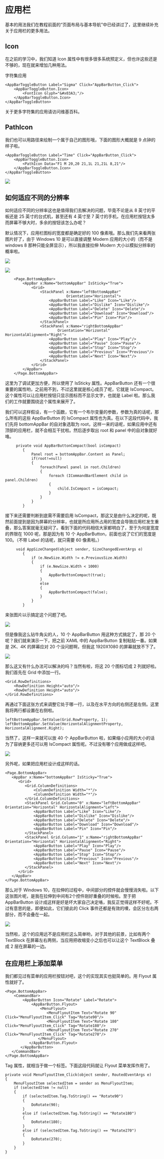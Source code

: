 # 应用栏

基本的用法我们在教程前面的“页面布局与基本导航”中已经讲过了，这里继续补充关于应用栏的更多用法。

## Icon

在之前的学习中，我们知道 Icon 属性中有很多很多系统预定义，但也许这些还是不够的，现在就来增加几种用法。

字符集应用

```
<AppBarToggleButton Label="Sigma" Click="AppBarButton_Click">
    <AppBarToggleButton.Icon>
        <FontIcon Glyph="&#x03A3;"/>
    </AppBarToggleButton.Icon>
</AppBarToggleButton>
```

关于更多字符集的应用请访问维基百科。

## PathIcon

我们也可以用路径来绘制一个属于自己的图形哦，下面的图形大概就是 9 点钟的样子啦。

```
<AppBarToggleButton Label="Time" Click="AppBarButton_Click">
    <AppBarToggleButton.Icon>                              
        <PathIcon Data="F1 M 20,20 21,1L 21,21L 8,21"/>
    </AppBarToggleButton.Icon>
</AppBarToggleButton>
```

![](images/32.png)

## 如何适应不同的分辨率

如何适应不同的分辨率这也是值得我们去解决的问题，毕竟不论是从 8 英寸的平板还是 25 英寸的台式机，甚至还有 4 英寸至 7 英寸的手机，在应用栏按钮太多而屏幕不够大时，多余的按钮该怎么办呢？

默认情况下，应用栏图标的宽度都是确定好的 100 像素哦。那么我们先来看两张图片好了，由于 Windows 10 是可以直接调整 Modern 应用的大小的（而不是 windows 8 那种只能全屏显示），所以我直接拉伸 Modern 大小以模拟分辨率的概率啦。

![](images/33.png)

![](images/34.png)

```
    <Page.BottomAppBar>
        <AppBar x:Name="bottomAppBar" IsSticky="True">
            <Grid>          
                <StackPanel x:Name="leftBottomAppBar" 
                            Orientation="Horizontal">
                    <AppBarButton Label="Like" Icon="Like"/>
                    <AppBarButton Label="Dislike" Icon="Dislike"/>
                    <AppBarButton Label="Delete" Icon="Delete"/>
                    <AppBarButton Label="Download" Icon="Download"/>
                    <AppBarButton Label="Pin" Icon="Pin"/>
                </StackPanel>
                <StackPanel x:Name="rightBottomAppBar" 
                        Orientation="Horizontal" HorizontalAlignment="Right">
                    <AppBarButton Label="Play" Icon="Play"/>
                    <AppBarButton Label="Pause" Icon="Pause"/>
                    <AppBarButton Label="Stop" Icon="Stop"/>
                    <AppBarButton Label="Previous" Icon="Previous"/>
                    <AppBarButton Label="Next" Icon="Next"/>
                </StackPanel>
            </Grid>
        </AppBar>
    </Page.BottomAppBar>
```

这里为了调试更加方便，所以使用了 IsSticky 属性。AppBarButton 还有一个很重要的属性哟，之前用不到，不过这里就是核心成员了呢，它就是 IsCompact。这个属性可以让应用栏按钮只显示图标而不显示文字，也就是 Label 啦。那么我们的工作就要围绕这个属性来展开了。

我们可以这样假设，有一个函数，它有一个布尔变量的参数，参数为真的话呢，那么所有的这些 AppBarButton 的 IsCompact 属性也为真。在以下这段代码中，我们先将 bottomAppBar 的自对象选取为 root，这样一来的话呢，如果应用中还有顶部的应用栏，就不会相互干扰啦。然后逐步取出 root 和 panel 中的自对象就好咯。

```
     private void AppBarButtonCompact(bool isCompact)
        {
            Panel root = bottomAppBar.Content as Panel;
            if(root!=null)
            {
                foreach(Panel panel in root.Children)
                {
                    foreach (ICommandBarElement child in panel.Children)
                    {
                        child.IsCompact = isCompact;
                    }
                }
            }
        }
```
接下来还需要判断到底需不需要启用 IsCompact，那这又是由什么决定的呢，既然前面提到是因为屏幕的分辨率，也就是所应用所占用的宽度会导致应用栏发生重叠，那么答案就毫无疑问了。看到下面的代码相信大家都明白了，至于为何是宽度的界限在 1000 呢，那是因为有 10 个 AppBarButton，前面也说了它们的宽度是 100。（不带 Label 的话呢，就只需要 60 像素啦。）

```
     void AppSizeChanged(object sender, SizeChangedEventArgs e)
        {
            if (e.NewSize.Width != e.PreviousSize.Width)
            {
                if (e.NewSize.Width < 1000)
                {
                    AppBarButtonCompact(true);
                }
                else
                {
                    AppBarButtonCompact(false);
                }
            }
        }
```
来张图片以示搞定这个问题了吧。

![](images/35.png)

但是像我这么钻牛角尖的人，10 个 AppBarButton 用这种方式搞定了，那 20 个呢？我们就来演示一下，把之前 XAML 中的 AppBarButton 复制粘贴一番。如果是 2K、4K 的屏幕应对 20 个没问题啊，但我这 1920X1080 的屏幕就放不下了。

![](images/36.png)

那么这又有什么办法可以解决的吗？当然有啦，将这 20 个图标切成 2 列就好啦。我们首先在 Grid 中添加一行。

```
<Grid.RowDefinitions>      
    <RowDefinition Height="auto"/>                     
    <RowDefinition Height="auto"/>                
</Grid.RowDefinitions>
```

再通过下面这张方式来调整它处于哪一行，以及在水平方向的右侧还是左侧。这里我将两行都设置在右侧啦。

```
leftBottomAppBar.SetValue(Grid.RowProperty, 1);
leftBottomAppBar.SetValue(HorizontalAlignmentProperty, HorizontalAlignment.Right);           
```

当然了，这样一来就可以放 40 个 AppBarButton 啦，如果缩小应用的大小的话为了容纳更多还可以用 IsCompact 属性呢。不过没有哪个应用做成这样吧。

![](images/37.png)

另外呢，如果把应用栏设计成这样的话。

```
<Page.BottomAppBar>   
   <AppBar x:Name="bottomAppBar" IsSticky="True">            
      <Grid>                
         <Grid.ColumnDefinitions>                      
             <ColumnDefinition Width="*"/>                    
             <ColumnDefinition Width="*"/>                
         </Grid.ColumnDefinitions>               
         <StackPanel Grid.Column="0" x:Name="leftBottomAppBar"  Orientation="Horizontal" HorizontalAlignment="Left">                                     
             <AppBarButton Label="Like" Icon="Like"/>                
             <AppBarButton Label="Dislike" Icon="Dislike"/>           
             <AppBarButton Label="Delete" Icon="Delete"/>                 
             <AppBarButton Label="Download" Icon="Download"/>       
             <AppBarButton Label="Pin" Icon="Pin"/>                
         </StackPanel>     
         <StackPanel Grid.Column="1" x:Name="rightBottomAppBar" Orientation="Horizontal" HorizontalAlignment="Right">                                                     
             <AppBarButton Label="Play" Icon="Play"/>       
             <AppBarButton Label="Pause" Icon="Pause"/>       
             <AppBarButton Label="Stop" Icon="Stop"/>         
             <AppBarButton Label="Previous" Icon="Previous"/>       
             <AppBarButton Label="Next" Icon="Next"/>        
         </StackPanel>   
      </Grid>   
   </AppBar>  
</Page.BottomAppBar>
```

那么对于 Windows 10，在拉伸的过程中，中间部分的控件就会慢慢消失啦。以下这张图片呢，是我在拉伸到中间有2个控件刚好重叠的时候啦。至于把 AppBarButton 设计成这样是好是坏大家自己决定咯，我反正觉得这样不好呢。不过有意思的是，即便如此，它们彼此的 Click 事件还都是有效的噢，会区分左右两部分，而不会叠在一起。

![](images/38.png)

当然啦，这个的应用远不是应用栏这么简单哟，对于其他的前景，比如有两个 TextBlock 在屏幕左右两侧，当应用把收缩变小之后也可以让这个 TextBlock 叠成 2 层在屏幕的一边。

## 在应用栏上添加菜单

我们都见过有菜单的应用栏按钮对吧，这个的实现其实也挺简单的。用 Flyout 属性就好了。

```
<Page.BottomAppBar>        
    <CommandBar> 
        <AppBarButton Icon="Rotate" Label="Rotate">                
            <AppBarButton.Flyout>                    
                <MenuFlyout>   
                   <MenuFlyoutItem Text="Rotate 90" Click="MenuFlyoutItem_Click" Tag="Rotate90"/>           
                   <MenuFlyoutItem Text="Rotate 180" Click="MenuFlyoutItem_Click" Tag="Rotate180"/>      
                   <MenuFlyoutItem Text="Rotate 270" Click="MenuFlyoutItem_Click" Tag="Rotate270"/>                    
               </MenuFlyout>                
           </AppBarButton.Flyout>            
       </AppBarButton>     
   </CommandBar>   
</Page.BottomAppBar>
```

Tag 属性，就相当于做一个标签。下面这段代码就让 Flyout 菜单发挥作用了。

```
private void MenuFlyoutItem_Click(object sender, RoutedEventArgs e)
{
    MenuFlyoutItem selectedItem = sender as MenuFlyoutItem;
    if (selectedItem != null)
    {
        if (selectedItem.Tag.ToString() == "Rotate90")
        {
            DoRotate(90);
        }
        else if (selectedItem.Tag.ToString() == "Rotate180")
        {
            DoRotate(180);
        }
        else if (selectedItem.Tag.ToString() == "Rotate270")
        {
            DoRotate(270);
        }
    }
}
```